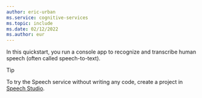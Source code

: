 ```yaml
---
author: eric-urban
ms.service: cognitive-services
ms.topic: include
ms.date: 02/12/2022
ms.author: eur
---
```


In this quickstart, you run a console app to recognize and transcribe human speech (often called speech-to-text). 

> [!TIP]
> To try the Speech service without writing any code, create a project in [Speech Studio](~/articles/cognitive-services/speech-service/speech-studio-overview.md). 

